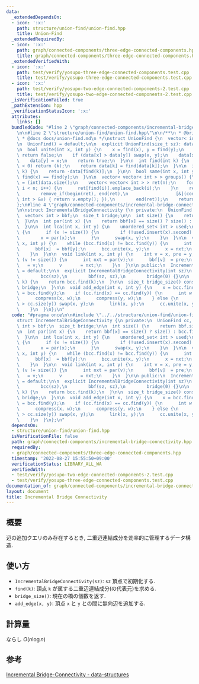 ```yaml
---
data:
  _extendedDependsOn:
  - icon: ':x:'
    path: structure/union-find/union-find.hpp
    title: Union-Find
  _extendedRequiredBy:
  - icon: ':x:'
    path: graph/connected-components/three-edge-connected-components.hpp
    title: graph/connected-components/three-edge-connected-components.hpp
  _extendedVerifiedWith:
  - icon: ':x:'
    path: test/verify/yosupo-three-edge-connected-components.test.cpp
    title: test/verify/yosupo-three-edge-connected-components.test.cpp
  - icon: ':x:'
    path: test/verify/yosupo-two-edge-connected-components-2.test.cpp
    title: test/verify/yosupo-two-edge-connected-components-2.test.cpp
  _isVerificationFailed: true
  _pathExtension: hpp
  _verificationStatusIcon: ':x:'
  attributes:
    links: []
  bundledCode: "#line 2 \"graph/connected-components/incremental-bridge-connectivity.hpp\"\
    \n\n#line 2 \"structure/union-find/union-find.hpp\"\n\n/**\n * @brief Union-Find\n\
    \ * @docs docs/union-find.md\n */\nstruct UnionFind {\n  vector< int > data;\n\
    \n  UnionFind() = default;\n\n  explicit UnionFind(size_t sz): data(sz, -1) {}\n\
    \n  bool unite(int x, int y) {\n    x = find(x), y = find(y);\n    if (x == y)\
    \ return false;\n    if (data[x] > data[y]) swap(x, y);\n    data[x] += data[y];\n\
    \    data[y] = x;\n    return true;\n  }\n\n  int find(int k) {\n    if (data[k]\
    \ < 0) return (k);\n    return data[k] = find(data[k]);\n  }\n\n  int size(int\
    \ k) {\n    return -data[find(k)];\n  }\n\n  bool same(int x, int y) {\n    return\
    \ find(x) == find(y);\n  }\n\n  vector< vector< int > > groups() {\n    int n\
    \ = (int)data.size();\n    vector< vector< int > > ret(n);\n    for (int i = 0;\
    \ i < n; i++) {\n      ret[find(i)].emplace_back(i);\n    }\n    ret.erase(\n\
    \        remove_if(begin(ret), end(ret),\n                  [&](const vector<\
    \ int > &v) { return v.empty(); }),\n        end(ret));\n    return ret;\n  }\n\
    };\n#line 4 \"graph/connected-components/incremental-bridge-connectivity.hpp\"\
    \n\nstruct IncrementalBridgeConnectivity {\n private:\n  UnionFind cc, bcc;\n\
    \  vector< int > bbf;\n  size_t bridge;\n\n  int size() {\n    return bbf.size();\n\
    \  }\n\n  int par(int x) {\n    return bbf[x] == size() ? size() : bcc.find(bbf[x]);\n\
    \  }\n\n  int lca(int x, int y) {\n    unordered_set< int > used;\n    for (;;)\
    \ {\n      if (x != size()) {\n        if (!used.insert(x).second) return x;\n\
    \        x = par(x);\n      }\n      swap(x, y);\n    }\n  }\n\n  void compress(int\
    \ x, int y) {\n    while (bcc.find(x) != bcc.find(y)) {\n      int nxt = par(x);\n\
    \      bbf[x]  = bbf[y];\n      bcc.unite(x, y);\n      x = nxt;\n      --bridge;\n\
    \    }\n  }\n\n  void link(int x, int y) {\n    int v = x, pre = y;\n    while\
    \ (v != size()) {\n      int nxt = par(v);\n      bbf[v]  = pre;\n      pre  \
    \   = v;\n      v       = nxt;\n    }\n  }\n\n public:\n  IncrementalBridgeConnectivity()\
    \ = default;\n\n  explicit IncrementalBridgeConnectivity(int sz)\n      : cc(sz),\n\
    \        bcc(sz),\n        bbf(sz, sz),\n        bridge(0) {}\n\n  int find(int\
    \ k) {\n    return bcc.find(k);\n  }\n\n  size_t bridge_size() const {\n    return\
    \ bridge;\n  }\n\n  void add_edge(int x, int y) {\n    x = bcc.find(x);\n    y\
    \ = bcc.find(y);\n    if (cc.find(x) == cc.find(y)) {\n      int w = lca(x, y);\n\
    \      compress(x, w);\n      compress(y, w);\n    } else {\n      if (cc.size(x)\
    \ > cc.size(y)) swap(x, y);\n      link(x, y);\n      cc.unite(x, y);\n      ++bridge;\n\
    \    }\n  }\n};\n"
  code: "#pragma once\n\n#include \"../../structure/union-find/union-find.hpp\"\n\n\
    struct IncrementalBridgeConnectivity {\n private:\n  UnionFind cc, bcc;\n  vector<\
    \ int > bbf;\n  size_t bridge;\n\n  int size() {\n    return bbf.size();\n  }\n\
    \n  int par(int x) {\n    return bbf[x] == size() ? size() : bcc.find(bbf[x]);\n\
    \  }\n\n  int lca(int x, int y) {\n    unordered_set< int > used;\n    for (;;)\
    \ {\n      if (x != size()) {\n        if (!used.insert(x).second) return x;\n\
    \        x = par(x);\n      }\n      swap(x, y);\n    }\n  }\n\n  void compress(int\
    \ x, int y) {\n    while (bcc.find(x) != bcc.find(y)) {\n      int nxt = par(x);\n\
    \      bbf[x]  = bbf[y];\n      bcc.unite(x, y);\n      x = nxt;\n      --bridge;\n\
    \    }\n  }\n\n  void link(int x, int y) {\n    int v = x, pre = y;\n    while\
    \ (v != size()) {\n      int nxt = par(v);\n      bbf[v]  = pre;\n      pre  \
    \   = v;\n      v       = nxt;\n    }\n  }\n\n public:\n  IncrementalBridgeConnectivity()\
    \ = default;\n\n  explicit IncrementalBridgeConnectivity(int sz)\n      : cc(sz),\n\
    \        bcc(sz),\n        bbf(sz, sz),\n        bridge(0) {}\n\n  int find(int\
    \ k) {\n    return bcc.find(k);\n  }\n\n  size_t bridge_size() const {\n    return\
    \ bridge;\n  }\n\n  void add_edge(int x, int y) {\n    x = bcc.find(x);\n    y\
    \ = bcc.find(y);\n    if (cc.find(x) == cc.find(y)) {\n      int w = lca(x, y);\n\
    \      compress(x, w);\n      compress(y, w);\n    } else {\n      if (cc.size(x)\
    \ > cc.size(y)) swap(x, y);\n      link(x, y);\n      cc.unite(x, y);\n      ++bridge;\n\
    \    }\n  }\n};\n"
  dependsOn:
  - structure/union-find/union-find.hpp
  isVerificationFile: false
  path: graph/connected-components/incremental-bridge-connectivity.hpp
  requiredBy:
  - graph/connected-components/three-edge-connected-components.hpp
  timestamp: '2022-08-27 15:55:50+09:00'
  verificationStatus: LIBRARY_ALL_WA
  verifiedWith:
  - test/verify/yosupo-two-edge-connected-components-2.test.cpp
  - test/verify/yosupo-three-edge-connected-components.test.cpp
documentation_of: graph/connected-components/incremental-bridge-connectivity.hpp
layout: document
title: Incremental Bridge Connectivity
---
```


## 概要

辺の追加クエリのみ存在するとき, 二重辺連結成分を効率的に管理するデータ構造.

## 使い方

* `IncrementalBridgeConnectivity(sz)`: `sz` 頂点で初期化する.
* `find(k)`: 頂点 `k` が属する二重辺連結成分(の代表元)を求める.
* `bridge_size()`: 現在の橋の個数を返す.
* `add_edge(x, y)`: 頂点 `x` と `y` との間に無向辺を追加する.

## 計算量

ならし $O(n \log n)$

## 参考
[Incremental Bridge-Connectivity - data-structures](https://scrapbox.io/data-structures/Incremental_Bridge-Connectivity)
